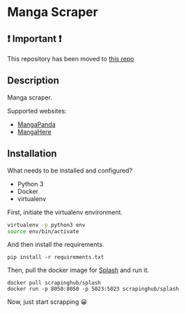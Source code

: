 # Manga Scraper

## ❗️ Important ❗️

This repository has been moved to [this repo](https://www.github.com/lucasecdb/mangahub)

## Description

Manga scraper.

Supported websites:

* [MangaPanda](https://mangapanda.org/)
* [MangaHere](http://www.mangahere.cc/)

## Installation

What needs to be installed and configured?

* Python 3
* Docker
* virtualenv

First, initiate the virtualenv environment.

```bash
virtualenv -p python3 env
source env/bin/activate
```

And then install the requirements.

```
pip install -r requirements.txt
```

Then, pull the docker image for [Splash](https://github.com/scrapinghub/splash) and run it.

```
docker pull scrapinghub/splash
docker run -p 8050:8050 -p 5023:5023 scrapinghub/splash
```

Now, just start scrapping 😀
